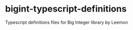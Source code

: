 bigint-typescript-definitions
=============================

Typescript definitions files for Big Integer library by Leemon
